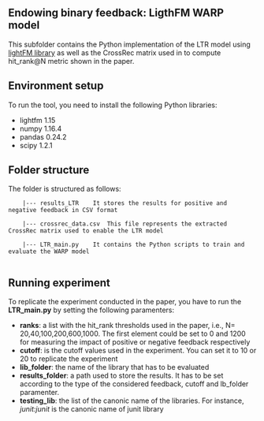 
##  Endowing binary feedback: LigthFM WARP model

This subfolder contains the Python implementation of the LTR model using [lightFM library](https://making.lyst.com/lightfm/docs/home.html) as well as the CrossRec matrix used in to compute hit_rank@N metric shown in the paper.


## Environment setup
To run the tool, you need to install the following Python libraries:

 - lightfm 1.15
 - numpy 1.16.4
 - pandas 0.24.2
 - scipy 1.2.1

## Folder structure 

The folder is structured as follows:
```
 	|--- results_LTR	It stores the results for positive and negative feedback in CSV format							
	
	|--- crossrec_data.csv 	This file represents the extracted CrossRec matrix used to enable the LTR model
						
	|--- LTR_main.py   	It contains the Python scripts to train and evaluate the WARP model
	
```

## Running experiment

To replicate the experiment conducted in the paper, you have to run the **LTR_main.py** by setting the following paramenters:
- **ranks**: a list with the hit_rank thresholds used in the paper, i.e., N= 20,40,100,200,600,1000. The first element could be set to 0 and 1200 for measuring the impact of positive or negative feedback respectively
- **cutoff**: is the cutoff values used in the experiment. You can set it to 10 or 20 to replicate the experiment
- **lib_folder**: the name of the library that has to be evaluated
- **results_folder**: a path used to store the results. It has to be set according to the type of the considered feedback, cutoff and lb_folder paramenter.
- **testing_lib**: the list of the canonic name of the libraries. For instance, <em>junit:junit</em> is the canonic name of junit library


